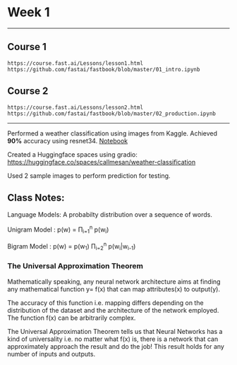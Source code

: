# Week 1
---
## Course 1
    https://course.fast.ai/Lessons/lesson1.html
    https://github.com/fastai/fastbook/blob/master/01_intro.ipynb

## Course 2
    https://course.fast.ai/Lessons/lesson2.html
    https://github.com/fastai/fastbook/blob/master/02_production.ipynb

---


Performed a weather classification using images from Kaggle. Achieved **90%** accuracy using resnet34. [Notebook](/week1-weather-classification/weather-classification-kaggle-dataset.ipynb)

Created a Huggingface spaces using gradio: https://huggingface.co/spaces/callmesan/weather-classification

Used 2 sample images to perform prediction for testing.


## Class Notes:

Language Models: A probabilty distribution over a sequence of words.

Unigram Model : p(w) = Π<sub>i=1</sub><sup>n</sup> p(w<sub>i</sub>)

Bigram Model : p(w) = p(w<sub>1</sub>) Π<sub>i=2</sub><sup>n</sup> p(w<sub>i</sub>|w<sub>i-1</sub>)

### The Universal Approximation Theorem

Mathematically speaking, any neural network architecture aims at finding any mathematical function y= f(x) that can map attributes(x) to output(y). 

The accuracy of this function i.e. mapping differs depending on the distribution of the dataset and the architecture of the network employed. The function f(x) can be arbitrarily complex.

The Universal Approximation Theorem tells us that Neural Networks has a kind of universality i.e. no matter what f(x) is, there is a network that can approximately approach the result and do the job! This result holds for any number of inputs and outputs.